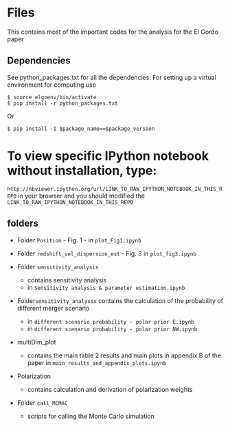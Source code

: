 # Files
This contains most of the important codes for the analysis for the El Gordo
paper

## Dependencies 
See python_packages.txt for all the dependencies.
For setting up a virtual environment for computing use

```
$ source elgoenv/bin/activate
$ pip install -r python_packages.txt 
```

Or 
```
$ pip install -I $package_name==$package_version 
```

# To view specific IPython notebook without installation, type:
`http://nbviewer.ipython.org/url/LINK_TO_RAW_IPYTHON_NOTEBOOK_IN_THIS_REPO` in
your browser and you should modified the `LINK_TO_RAW_IPYTHON_NOTEBOOK_IN_THIS_REPO`

## folders 
* Folder `Position` - Fig. 1 - in `plot_Fig1.ipynb` 
* Folder `redshift_vel_dispersion_est` - Fig. 3 in `plot_fig3.ipynb`
* Folder `sensitivity_analysis` 
	* contains sensitivity analysis  
    * in `Sensitivity analysis & parameter estimation.ipynb`
* Folder`sensitivity_analysis` contains the calculation of the probability of different merger scenario 
    * in `different scenario probability - polar prior E.ipynb`
    * in `different scenario probability - polar prior NW.ipynb`
 
* multiDim_plot 
	* contains the main table 2 results and main plots in appendix B of the paper
	in  `main_results_and_appendix_plots.ipynb`

* Polarization 
	* contains calculation and derivation of polarization weights 

* Folder `call_MCMAC` 
  * scripts for calling the Monte Carlo simulation  

